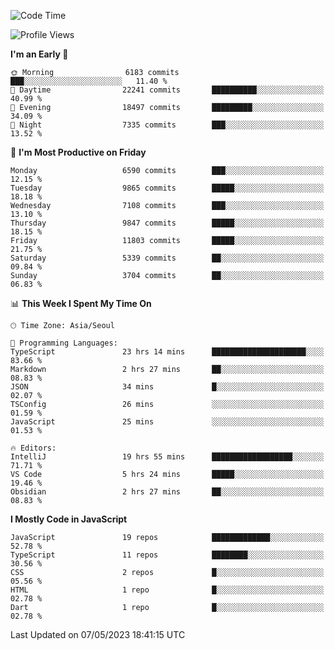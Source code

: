 <!--START_SECTION:waka-->
![Code Time](http://img.shields.io/badge/Code%20Time-4%2C846%20hrs%2039%20mins-blue)

![Profile Views](http://img.shields.io/badge/Profile%20Views-2-blue)

**I'm an Early 🐤** 

```text
🌞 Morning                6183 commits        ███░░░░░░░░░░░░░░░░░░░░░░   11.40 % 
🌆 Daytime                22241 commits       ██████████░░░░░░░░░░░░░░░   40.99 % 
🌃 Evening                18497 commits       █████████░░░░░░░░░░░░░░░░   34.09 % 
🌙 Night                  7335 commits        ███░░░░░░░░░░░░░░░░░░░░░░   13.52 % 
```
📅 **I'm Most Productive on Friday** 

```text
Monday                   6590 commits        ███░░░░░░░░░░░░░░░░░░░░░░   12.15 % 
Tuesday                  9865 commits        █████░░░░░░░░░░░░░░░░░░░░   18.18 % 
Wednesday                7108 commits        ███░░░░░░░░░░░░░░░░░░░░░░   13.10 % 
Thursday                 9847 commits        █████░░░░░░░░░░░░░░░░░░░░   18.15 % 
Friday                   11803 commits       █████░░░░░░░░░░░░░░░░░░░░   21.75 % 
Saturday                 5339 commits        ██░░░░░░░░░░░░░░░░░░░░░░░   09.84 % 
Sunday                   3704 commits        ██░░░░░░░░░░░░░░░░░░░░░░░   06.83 % 
```


📊 **This Week I Spent My Time On** 

```text
🕑︎ Time Zone: Asia/Seoul

💬 Programming Languages: 
TypeScript               23 hrs 14 mins      █████████████████████░░░░   83.66 % 
Markdown                 2 hrs 27 mins       ██░░░░░░░░░░░░░░░░░░░░░░░   08.83 % 
JSON                     34 mins             █░░░░░░░░░░░░░░░░░░░░░░░░   02.07 % 
TSConfig                 26 mins             ░░░░░░░░░░░░░░░░░░░░░░░░░   01.59 % 
JavaScript               25 mins             ░░░░░░░░░░░░░░░░░░░░░░░░░   01.53 % 

🔥 Editors: 
IntelliJ                 19 hrs 55 mins      ██████████████████░░░░░░░   71.71 % 
VS Code                  5 hrs 24 mins       █████░░░░░░░░░░░░░░░░░░░░   19.46 % 
Obsidian                 2 hrs 27 mins       ██░░░░░░░░░░░░░░░░░░░░░░░   08.83 % 
```

**I Mostly Code in JavaScript** 

```text
JavaScript               19 repos            █████████████░░░░░░░░░░░░   52.78 % 
TypeScript               11 repos            ████████░░░░░░░░░░░░░░░░░   30.56 % 
CSS                      2 repos             █░░░░░░░░░░░░░░░░░░░░░░░░   05.56 % 
HTML                     1 repo              █░░░░░░░░░░░░░░░░░░░░░░░░   02.78 % 
Dart                     1 repo              █░░░░░░░░░░░░░░░░░░░░░░░░   02.78 % 
```




 Last Updated on 07/05/2023 18:41:15 UTC
<!--END_SECTION:waka-->
